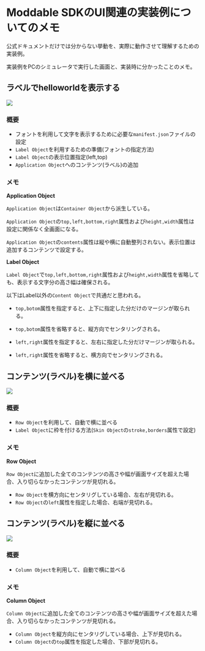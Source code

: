 # Moddable SDKのUI関連の実装例についてのメモ

公式ドキュメントだけでは分からない挙動を、実際に動作させて理解するための実装例。

実装例をPCのシミュレータで実行した画面と、実装時に分かったことのメモ。

## ラベルでhelloworldを表示する 

![](../assets/fig-helloworld.jpg)

### 概要

- フォントを利用して文字を表示するために必要な`manifest.json`ファイルの設定
- `Label Object`を利用するための準備(フォントの指定方法)
- `Label Object`の表示位置指定(left,top)
- `Application Object`へのコンテンツ(ラベル)の追加

### メモ

**Application Object**

`Application Object`は`Container Object`から派生している。

`Application Object`の`top,left,bottom,right`属性および`height,width`属性は設定に関係なく全画面になる。

`Application Object`の`contents`属性は縦や横に自動整列されない。表示位置は追加するコンテンツで設定する。

**Label Object**

`Label Object`で`top,left,bottom,right`属性および`height,width`属性を省略しても、表示する文字分の高さ幅は確保される。

以下はLabel以外の`Content Object`で共通だと思われる。

- `top,botom`属性を指定すると、上下に指定した分だけのマージンが取られる。
- `top,botom`属性を省略すると、縦方向でセンタリングされる。

- `left,right`属性を指定すると、左右に指定した分だけマージンが取られる。
- `left,right`属性を省略すると、横方向でセンタリングされる。


## コンテンツ(ラベル)を横に並べる

![](../assets/fig-tile-row.jpg)

### 概要

- `Row Object`を利用して、自動で横に並べる
- `Label Object`に枠を付ける方法(`Skin Object`の`stroke,borders`属性で設定)

### メモ

**Row Object**

`Row Object`に追加した全てのコンテンツの高さや幅が画面サイズを超えた場合、入り切らなかったコンテンツが見切れる。

- `Row Object`を横方向にセンタリグしている場合、左右が見切れる。
- `Row Object`の`left`属性を指定した場合、右端が見切れる。

## コンテンツ(ラベル)を縦に並べる

![](../assets/fig-tile-column.jpg)

### 概要

- `Column Object`を利用して、自動で横に並べる

### メモ

**Column Object**

`Column Object`に追加した全てのコンテンツの高さや幅が画面サイズを超えた場合、入り切らなかったコンテンツが見切れる。

- `Column Object`を縦方向にセンタリグしている場合、上下が見切れる。
- `Column Object`の`top`属性を指定した場合、下部が見切れる。


